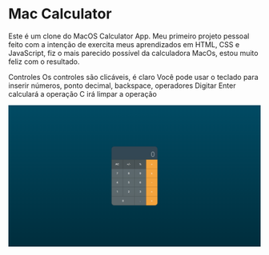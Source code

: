 # Mac Calculator

Este é um clone do MacOS Calculator App. Meu primeiro projeto pessoal feito com a intenção de exercita meus aprendizados  em HTML, CSS e JavaScript, fiz o mais parecido possível da calculadora MacOs, estou muito feliz com o resultado.

Controles
Os controles são clicáveis, é claro
Você pode usar o teclado para inserir números, ponto decimal, backspace, operadores
Digitar Enter calculará a operação
C irá limpar a operação

![imagem Da Calculadora](image/calculadora.png)
